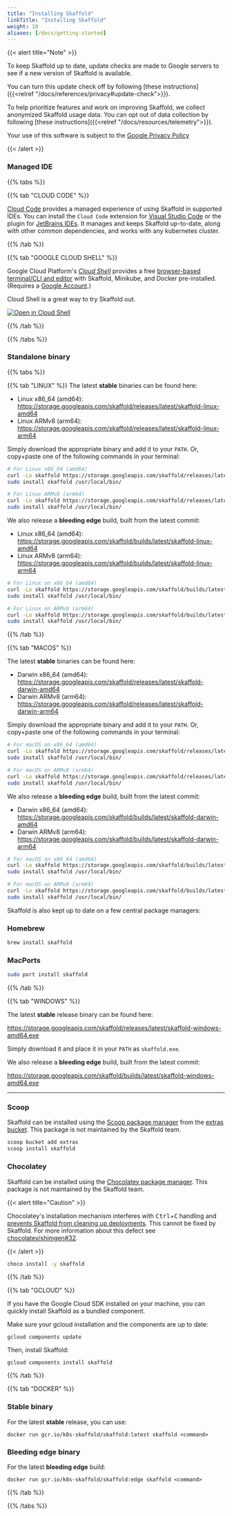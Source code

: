 ```yaml
---
title: "Installing Skaffold"
linkTitle: "Installing Skaffold"
weight: 10
aliases: [/docs/getting-started]
---
```


{{< alert title="Note" >}}

To keep Skaffold up to date, update checks are made to Google servers to see if a new version of
Skaffold is available.

You can turn this update check off by following [these instructions]({{<relref "/docs/references/privacy#update-check">}}).

To help prioritize features and work on improving Skaffold, we collect anonymized Skaffold usage data.
You can opt out of data collection by following [these instructions]({{<relref "/docs/resources/telemetry">}}).

Your use of this software is subject to the [Google Privacy Policy](https://policies.google.com/privacy)

{{< /alert >}}

### Managed IDE

{{% tabs %}}

{{% tab "CLOUD CODE" %}}

[Cloud Code](https://cloud.google.com/code) provides a managed experience of using Skaffold in supported IDEs. You can install the `Cloud Code` extension for [Visual Studio Code]([https://cloud.google.com/code/docs/vscode/quickstart-k8s#installing](https://cloud.google.com/code/docs/vscode/install#installing)) or the plugin for [JetBrains IDEs](https://cloud.google.com/code/docs/intellij/quickstart-k8s#installing_the_plugin). It manages and keeps Skaffold  up-to-date, along with other common dependencies, and works with any kubernetes cluster.

{{% /tab %}}

{{% tab "GOOGLE CLOUD SHELL" %}}

Google Cloud Platform's [_Cloud Shell_](http://cloud.google.com/shell)
provides a free [browser-based terminal/CLI and editor](https://cloud.google.com/shell#product-demo)
with Skaffold, Minikube, and Docker pre-installed.
(Requires a [Google Account](https://accounts.google.com/SignUp).)

Cloud Shell is a great way to try Skaffold out.

[![Open in Cloud Shell](https://gstatic.com/cloudssh/images/open-btn.svg)](https://ssh.cloud.google.com/cloudshell/editor?shellonly=true&cloudshell_git_repo=https%3A%2F%2Fgithub.com%2FGoogleContainerTools%2Fskaffold&cloudshell_working_dir=examples%2Fgetting-started)

{{% /tab %}}

{{% /tabs %}}

### Standalone binary

{{% tabs %}}

{{% tab "LINUX" %}}
The latest **stable** binaries can be found here:

- Linux x86_64 (amd64): https://storage.googleapis.com/skaffold/releases/latest/skaffold-linux-amd64
- Linux ARMv8 (arm64): https://storage.googleapis.com/skaffold/releases/latest/skaffold-linux-arm64

Simply download the appropriate binary and add it to your `PATH`. Or, copy+paste one of the following commands in your terminal:

```bash
# For Linux x86_64 (amd64)
curl -Lo skaffold https://storage.googleapis.com/skaffold/releases/latest/skaffold-linux-amd64 && \
sudo install skaffold /usr/local/bin/
```

```bash
# For Linux ARMv8 (arm64)
curl -Lo skaffold https://storage.googleapis.com/skaffold/releases/latest/skaffold-linux-arm64 && \
sudo install skaffold /usr/local/bin/
```

We also release a **bleeding edge** build, built from the latest commit:

- Linux x86_64 (amd64): https://storage.googleapis.com/skaffold/builds/latest/skaffold-linux-amd64
- Linux ARMv8 (arm64): https://storage.googleapis.com/skaffold/builds/latest/skaffold-linux-arm64

```bash
# For Linux on x86_64 (amd64)
curl -Lo skaffold https://storage.googleapis.com/skaffold/builds/latest/skaffold-linux-amd64 && \
sudo install skaffold /usr/local/bin/
```

```bash
# For Linux on ARMv8 (arm64)
curl -Lo skaffold https://storage.googleapis.com/skaffold/builds/latest/skaffold-linux-arm64 && \
sudo install skaffold /usr/local/bin/
```

{{% /tab %}}

{{% tab "MACOS" %}}

The latest **stable** binaries can be found here:

- Darwin x86_64 (amd64): https://storage.googleapis.com/skaffold/releases/latest/skaffold-darwin-amd64
- Darwin ARMv8 (arm64): https://storage.googleapis.com/skaffold/releases/latest/skaffold-darwin-arm64

Simply download the appropriate binary and add it to your `PATH`. Or, copy+paste one of the following commands in your terminal:

```bash
# For macOS on x86_64 (amd64)
curl -Lo skaffold https://storage.googleapis.com/skaffold/releases/latest/skaffold-darwin-amd64 && \
sudo install skaffold /usr/local/bin/
```

```bash
# For macOS on ARMv8 (arm64)
curl -Lo skaffold https://storage.googleapis.com/skaffold/releases/latest/skaffold-darwin-arm64 && \
sudo install skaffold /usr/local/bin/
```

We also release a **bleeding edge** build, built from the latest commit:

- Darwin x86_64 (amd64): https://storage.googleapis.com/skaffold/builds/latest/skaffold-darwin-amd64
- Darwin ARMv8 (arm64): https://storage.googleapis.com/skaffold/builds/latest/skaffold-darwin-arm64

```bash
# For macOS on x86_64 (amd64)
curl -Lo skaffold https://storage.googleapis.com/skaffold/builds/latest/skaffold-darwin-amd64 && \
sudo install skaffold /usr/local/bin/
```

```bash
# For macOS on ARMv8 (arm64)
curl -Lo skaffold https://storage.googleapis.com/skaffold/builds/latest/skaffold-darwin-arm64 && \
sudo install skaffold /usr/local/bin/
```

Skaffold is also kept up to date on a few central package managers:

### Homebrew

```bash
brew install skaffold
```

### MacPorts

```bash
sudo port install skaffold
```

{{% /tab %}}

{{% tab "WINDOWS" %}}

The latest **stable** release binary can be found here:

https://storage.googleapis.com/skaffold/releases/latest/skaffold-windows-amd64.exe

Simply download it and place it in your `PATH` as `skaffold.exe`.

We also release a **bleeding edge** build, built from the latest commit:

https://storage.googleapis.com/skaffold/builds/latest/skaffold-windows-amd64.exe

---

### Scoop

Skaffold can be installed using the [Scoop package manager](https://scoop.sh/)
from the [extras bucket](https://github.com/lukesampson/scoop-extras#readme).
This package is not maintained by the Skaffold team.

```powershell
scoop bucket add extras
scoop install skaffold
```

### Chocolatey

Skaffold can be installed using the [Chocolatey package manager](https://chocolatey.org/packages/skaffold).
This package is not maintained by the Skaffold team.

{{< alert title="Caution" >}}

Chocolatey's installation mechanism interferes with <kbd>Ctrl</kbd>+<kbd>C</kbd> handling
and [prevents Skaffold from cleaning up deployments](https://github.com/GoogleContainerTools/skaffold/issues/4815).
This cannot be fixed by Skaffold.
For more information about this defect see
[chocolatey/shimgen#32](https://github.com/chocolatey/shimgen/issues/32).

{{< /alert >}}

```bash
choco install -y skaffold
```
{{% /tab %}}

{{% tab "GCLOUD" %}}

If you have the Google Cloud SDK installed on your machine, you can quickly install Skaffold as a bundled component.

Make sure your gcloud installation and the components are up to date:

`gcloud components update`

Then, install Skaffold:

`gcloud components install skaffold`

{{% /tab %}}

{{% tab "DOCKER" %}}

### Stable binary

For the latest **stable** release, you can use:

`docker run gcr.io/k8s-skaffold/skaffold:latest skaffold <command>`

### Bleeding edge binary

For the latest **bleeding edge** build:

`docker run gcr.io/k8s-skaffold/skaffold:edge skaffold <command>`

{{% /tab %}}

{{% /tabs %}}
